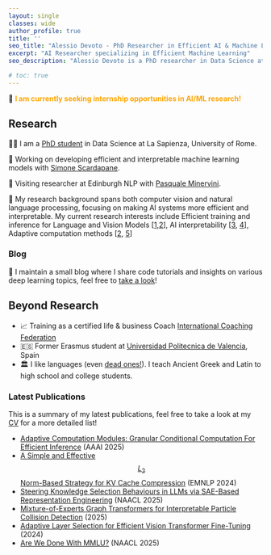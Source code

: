 ```yaml
---
layout: single
classes: wide
author_profile: true
title: ''
seo_title: "Alessio Devoto - PhD Researcher in Efficient AI & Machine Learning"
excerpt: "AI Researcher specializing in Efficient Machine Learning"
seo_description: "Alessio Devoto is a PhD researcher in Data Science at La Sapienza University, focusing on efficient ML, adaptive computation, and AI interpretability"

# toc: true
---
```


📌 <b><font color="orange">I am currently seeking internship opportunities in AI/ML research!</font></b> <br>

## Research

👨‍🎓 I am a [PhD student](https://phd.uniroma1.it/web/ALESSIO-DEVOTO_nP1701081_IT.aspx) in Data Science at La Sapienza, University of Rome. 

🌱 Working on developing efficient and interpretable machine learning models with [Simone Scardapane](https://www.sscardapane.it).

🏴󠁧󠁢󠁳󠁣󠁴󠁿 Visiting researcher at Edinburgh NLP with [Pasquale Minervini](https://neuralnoise.com/).

🔬 My research background spans both computer vision and natural language processing, focusing on making AI systems more efficient and interpretable. My current research interests include Efficient training and inference for Language and Vision Models [[1](https://arxiv.org/abs/2406.11430),[2](https://arxiv.org/abs/2408.08670)], AI interpretability [[3](https://arxiv.org/abs/2410.15999), [4](https://arxiv.org/abs/2501.03432)], Adaptive computation methods [[2](https://arxiv.org/abs/2408.08670), [5](https://arxiv.org/abs/2312.10193)]

### Blog 
📝 I maintain a small blog where I share code tutorials and insights on various deep learning topics, feel free to [take a look](https://alessiodevoto.github.io/blog/)!

## Beyond Research

- 📈 Training as a certified life & business Coach [International Coaching Federation](https://coachingfederation.org)
- 🇪🇸 Former Erasmus student at [Universidad Politecnica de Valencia](http://www.upv.es/es), Spain
- 🏛️ I like languages (even [dead ones!](https://www.sssscomic.com/comicpages/196.jpg)). I teach Ancient Greek and Latin to high school and college students. 

<script type="text/javascript" async
  src="https://cdn.mathjax.org/mathjax/latest/MathJax.js?config=TeX-MML-AM_CHTML">
</script>

### Latest Publications
This is a summary of my latest publications, feel free to take a look at my [CV](/assets/docs/CV_Ale.pdf) for a more detailed list!

- [Adaptive Computation Modules: Granular Conditional Computation For Efficient Inference](https://arxiv.org/abs/2312.10193) (AAAI 2025)
- [A Simple and Effective $$ L_2 $$ Norm-Based Strategy for KV Cache Compression](https://arxiv.org/abs/2406.11430) (EMNLP 2024)
- [Steering Knowledge Selection Behaviours in LLMs via SAE-Based Representation Engineering](https://arxiv.org/abs/2410.15999) (NAACL 2025)
- [Mixture-of-Experts Graph Transformers for Interpretable Particle Collision Detection](https://arxiv.org/abs/2501.03432) (2025)
- [Adaptive Layer Selection for Efficient Vision Transformer Fine-Tuning](https://arxiv.org/abs/2408.08670) (2024)
- [Are We Done With MMLU?](https://arxiv.org/abs/2406.04127) (NAACL 2025)
